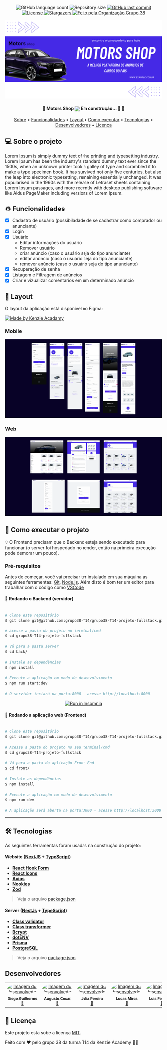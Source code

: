 <p align="center">
  <img alt="GitHub language count" src="https://img.shields.io/github/languages/count/grupo38-T14/grupo38-T14-projeto-fullstack?color=%2304D361">

  <img alt="Repository size" src="https://img.shields.io/github/repo-size/grupo38-T14/grupo38-T14-projeto-fullstack">

  <a href="https://github.com/diegoguilhermeDS/connect-sphere/commits/master">
    <img alt="GitHub last commit" src="https://img.shields.io/github/last-commit/grupo38-T14/grupo38-T14-projeto-fullstack">
  </a>
  
  <a href="https://github.com/grupo38-T14/grupo38-T14-projeto-fullstack/blob/main/LICENSE">
    <img alt="License" src="https://img.shields.io/badge/license-MIT-brightgreen">
  </a>
   
   <a href="https://github.com/grupo38-T14/grupo38-T14-projeto-fullstack/stargazers">
    <img alt="Stargazers" src="https://img.shields.io/github/stars/diegoguilhermeDS/connect-sphere?style=social">
  </a>

  <a href="https://github.com/grupo38-T14">
    <img alt="Feito pela Organização Grupo 38" src="https://img.shields.io/badge/feito%20por-Grupo38-%237519C1">
  </a>
</p>

<div align="center"><img width="1000" src="https://github.com/grupo38-T14/grupo38-T14-projeto-fullstack/blob/ad7a373f6fdac706cecb0ba2e95abe403fc3a701/front/public/banner.png"></div>

<h4 align="center"> 
	🚧  Motors Shop <img width="40" align="center" src="https://cdn.pixabay.com/photo/2021/01/28/08/52/mobil-5957400_1280.png">
 Em construção... 🚀 🚧
</h4>

<p align="center">
 <a href="#-sobre-o-projeto">Sobre</a> •
 <a href="#-funcionalidades">Funcionalidades</a> •
 <a href="#-layout">Layout</a> • 
 <a href="#-como-executar-o-projeto">Como executar</a> • 
 <a href="#-tecnologias">Tecnologias</a> • 
 <a href="#-contribuidores">Desenvolvedores</a> • 
 <a href="#user-content--licença">Licença</a>
</p>

## 💻 Sobre o projeto

Lorem Ipsum is simply dummy text of the printing and typesetting industry. Lorem Ipsum has been the industry's standard dummy text ever since the 1500s, when an unknown printer took a galley of type and scrambled it to make a type specimen book. It has survived not only five centuries, but also the leap into electronic typesetting, remaining essentially unchanged. It was popularised in the 1960s with the release of Letraset sheets containing Lorem Ipsum passages, and more recently with desktop publishing software like Aldus PageMaker including versions of Lorem Ipsum.

## ⚙️ Funcionalidades
- [x] Cadastro de usuário (possibiladade de se cadastrar como comprador ou anunciante)
- [x] Login
- [x] Usuário 
  - Editar informações do usuário
  - Remover usuário
  - criar anúncio (caso o usuário seja do tipo anunciante)
  - editar anúncio (caso o usuário seja do tipo anunciante)
  - remover anúncio (caso o usuário seja do tipo anunciante)
- [x] Recuperação de senha
- [x] Listagem e Filtragem de anúncios
- [x] Criar e vizualizar comentarios em um determinado anúncio  

## 🎨 Layout
O layout da aplicação está disponível no Figma:

<a href="https://www.figma.com/file/KX3C3fIi8zmCRpNipxIYYF/M6---E-Commerce-Filter?node-id=45%3A2&mode=dev">
    <img alt="Made by Kenzie Acadamy" src="https://img.shields.io/badge/Acessar%20Layout%20-Figma-%2304D361">
</a>

### Mobile

<img src="https://github.com/grupo38-T14/grupo38-T14-projeto-fullstack/blob/c2b0f78f6961b0d421d75b5ba8d8d6173d2d40ac/front/public/readme-mobile.png">

### Web

<img src="https://github.com/grupo38-T14/grupo38-T14-projeto-fullstack/blob/11cd34516219975b687a797623cd5c35755ef740/front/public/readme-web.png">

## 🚀 Como executar o projeto
💡 O Frontend precisam que o Backend esteja sendo executado para funcionar (o server foi hospedado no render, então na primeira execução pode demorar um pouco).

### Pré-requisitos

Antes de começar, você vai precisar ter instalado em sua máquina as seguintes ferramentas:
[Git](https://git-scm.com), [Node.js](https://nodejs.org/en/). 
Além disto é bom ter um editor para trabalhar com o código como [VSCode](https://code.visualstudio.com/)

#### 🎲 Rodando o Backend (servidor)

```bash

# Clone este repositório
$ git clone git@github.com:grupo38-T14/grupo38-T14-projeto-fullstack.git

# Acesse a pasta do projeto no terminal/cmd
$ cd grupo38-T14-projeto-fullstack

# Vá para a pasta server
$ cd back/

# Instale as dependências
$ npm install

# Execute a aplicação em modo de desenvolvimento
$ npm run start:dev

# O servidor inciará na porta:8000 - acesse http://localhost:8000

```

<p align="center">
  <a href="https://insomnia.rest/run/?label=Motors%20Shop&uri=https%3A%2F%2Fgithub.com%2Fgrupo38-T14%2Fgrupo38-T14-projeto-fullstack%2Fblob%2Fb59a4e8e6a3ec983a25a40988b2639d93a225d16%2Fback%2Fworkspace" target="_blank"><img src="https://insomnia.rest/images/run.svg" alt="Run in Insomnia"></a>
</p>

#### 🧭 Rodando a aplicação web (Frontend)

```bash

# Clone este repositório
$ git clone git@github.com:grupo38-T14/grupo38-T14-projeto-fullstack.git

# Acesse a pasta do projeto no seu terminal/cmd
$ cd grupo38-T14-projeto-fullstack

# Vá para a pasta da aplicação Front End
$ cd front/

# Instale as dependências
$ npm install

# Execute a aplicação em modo de desenvolvimento
$ npm run dev

# A aplicação será aberta na porta:3000 - acesse http://localhost:3000

```

---

## 🛠 Tecnologias

As seguintes ferramentas foram usadas na construção do projeto:

#### **Website**  ([NextJS](https://nextjs.org/)  +  [TypeScript](https://www.typescriptlang.org/))

-   **[React Hook Form](https://react-hook-form.com/)**
-   **[React Icons](https://react-icons.github.io/react-icons/)**
-   **[Axios](https://github.com/axios/axios)**
-   **[Nookies](https://www.npmjs.com/package/nookies)**
-   **[Zod](https://www.npmjs.com/package/zod)**

> Veja o arquivo  [package.json](https://github.com/grupo38-T14/grupo38-T14-projeto-fullstack/blob/b59a4e8e6a3ec983a25a40988b2639d93a225d16/front/package.json)

#### **Server**  ([NestJs](https://nestjs.com/)  +  [TypeScript](https://www.typescriptlang.org/))

-   **[Class validator](https://github.com/typestack/class-validator)**
-   **[Class transformer](https://github.com/typestack/class-transformer)**
-   **[Bcrypt](https://www.npmjs.com/package/bcrypt)**
-   **[dotENV](https://github.com/motdotla/dotenv)**
-   **[Prisma](https://www.prisma.io/)**
-   **[PostgreSQL](https://www.postgresql.org/)**

> Veja o arquivo  [package.json](https://github.com/grupo38-T14/grupo38-T14-projeto-fullstack/blob/b59a4e8e6a3ec983a25a40988b2639d93a225d16/back/package.json)

## Desenvolvedores 

<table>
  <tr>
    <td align="center">
	    <a href="https://github.com/diegoguilhermeDS">
		    <img style="border-radius: 50%;" src="https://avatars.githubusercontent.com/u/110187246?v=4" width="100px;" alt="Imagem do desenvolvedor"/>
	    </a>
	    <br />
	    <a href="https://www.linkedin.com/in/diegoguilhermeds/" title="Diego Guilherme">
		<sub><b>Diego Guilherme</b></sub>
	    	<br />
		🚀
	    </a>
    </td>
     <td align="center">
	    <a href="https://github.com/augustomatavelli">
		    <img style="border-radius: 50%;" src="https://avatars.githubusercontent.com/u/109761171?v=4" width="100px;" alt="Imagem do desenvolvedor"/>
	    </a>
	    <br />
	    <a href="https://www.linkedin.com/in/augustomatavelli/" title="Augusto Cesar">
		    <sub><b>Augusto Cesar</b></sub>
		    <br />
		    🚀
	    </a>
    </td>
    <td align="center">
	    <a href="https://github.com/Julia-Teixeira">
		    <img style="border-radius: 50%;" src="https://avatars.githubusercontent.com/u/105519369?v=4" width="100px;" alt="Imagem do desenvolvedor"/>
	    </a>
	    <br />
	    <a href="https://www.linkedin.com/in/julia-pereira-teixeira/" title="Julia Pereira">
		    <sub><b>Julia Pereira</b></sub>
		    <br />
		    🚀
	    </a>
    </td>
    <td align="center">
	    <a href="https://github.com/LucasMires">
		    <img style="border-radius: 50%;" src="https://avatars.githubusercontent.com/u/106772525?v=4" width="100px;" alt="Imagem do desenvolvedor"/>
	    </a>
	    <br />
	    <a href="https://www.linkedin.com/in/lucas-mires10/" title="Lucas Mires">
		    <sub><b>Lucas Mires</b></sub>
		    <br />
		    🚀
	    </a>
    </td>
    <td align="center">
	    <a href="https://github.com/LuisFernandoFull">
		    <img style="border-radius: 50%;" src="https://avatars.githubusercontent.com/u/106827238?v=4" width="100px;" alt="Imagem do desenvolvedor"/>
	    </a>
	    <br />
	    <a href="https://www.linkedin.com/in/luisfernandomrsilva/" title="Luis Fernando">
		    <sub><b>Luis Fernando</b></sub>
		    <br />
		    🚀
	    </a>
    </td>
  </tr>
</table>

## 📝 Licença
Este projeto esta sobe a licença [MIT](./LICENSE).

Feito com ❤️ pelo grupo 38 da turma T14 da Kenzie Academy 👋🏽

